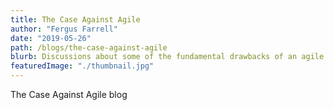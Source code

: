```yaml
---
title: The Case Against Agile
author: "Fergus Farrell"
date: "2019-05-26"
path: /blogs/the-case-against-agile
blurb: Discussions about some of the fundamental drawbacks of an agile approach to software development.
featuredImage: "./thumbnail.jpg"
---
```


The Case Against Agile blog
